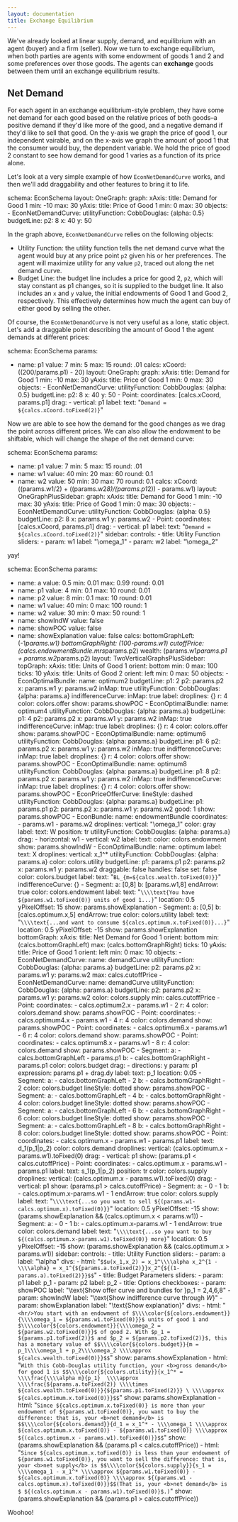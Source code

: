```yaml
---
layout: documentation
title: Exchange Equilibrium
---
```


We've already looked at linear supply, demand, and equilibrium with an agent (buyer) and a firm (seller). Now we turn to exchange equilibrium, when both parties are agents with some endowment of goods 1 and 2 and some preferences over those goods. The agents can **exchange** goods between them until an exchange equilibrium results. 

## Net Demand

For each agent in an exchange equilibrium-style problem, they have some net demand for each good based on the relative prices of both goods–a positive demand if they'd like more of the good, and a negative demand if they'd like to sell that good. On the y-axis we graph the price of good 1, our independent vairable, and on the x-axis we graph the amount of good 1 that the consumer would buy, the dependent variable. We hold the price of good 2 constant to see how demand for good 1 varies as a function of its price alone. 

Let's look at a very simple example of how `EconNetDemandCurve` works, and then we'll add draggability and other features to bring it to life.

<div width="500" height="500" class="codePreview">

schema: EconSchema
layout:
  OneGraph:
    graph:
      xAxis: 
        title: Demand for Good 1
        min: -10
        max: 30
      yAxis: 
        title: Price of Good 1
        min: 0
        max: 30
      objects: 
      - EconNetDemandCurve:
          utilityFunction:
            CobbDouglas: {alpha: 0.5}
          budgetLine:
            p2: 8
            x: 40
            y: 50

</div>  

In the graph above, `EconNetDemandCurve` relies on the following objects: 
* Utility Function: the utility function tells the net demand curve what the agent would buy at any price point `p2` given his or her preferences. The agent will maximize utility for any value `p2`, traced out along the net demand curve. 
* Budget Line: the budget line includes a price for good 2, `p2`, which will stay constant as p1 changes, so it is supplied to the budget line. It also includes an `x` and `y` value, the initial endowments of Good 1 and Good 2, respectively. This effectively determines how much the agent can buy of either good by selling the other. 

Of course, the `EconNetDemandCurve` is not very useful as a lone, static object. Let's add a draggable point describing the amount of Good 1 the agent demands at different prices: 

<div width="500" height="500" class="codePreview">

schema: EconSchema
params: 
- name: p1
  value: 7
  min: 5
  max: 15
  round: .01
calcs: 
  xCoord: ((200/params.p1) - 20)
layout:
  OneGraph:
    graph:
      xAxis: 
        title: Demand for Good 1
        min: -10
        max: 30
      yAxis: 
        title: Price of Good 1
        min: 0
        max: 30
      objects: 
      - EconNetDemandCurve:
          utilityFunction:
            CobbDouglas: {alpha: 0.5}
          budgetLine:
            p2: 8
            x: 40
            y: 50
      - Point: 
          coordinates: [calcs.xCoord, params.p1]
          drag: 
          - vertical: p1
          label: 
            text: "`Demand = ${calcs.xCoord.toFixed(2)}`"

</div> 

Now we are able to see how the demand for the good changes as we drag the point across different prices. We can also allow the endowment to be shiftable, which will change the shape of the net demand curve: 

<div width="500" height="700" class="codePreview">

schema: EconSchema
params: 
- name: p1
  value: 7
  min: 5
  max: 15
  round: .01
- name: w1
  value: 40
  min: 20
  max: 60
  round: 0.1
- name: w2
  value: 50
  min: 30
  max: 70
  round: 0.1
calcs: 
  xCoord: ((params.w1/2) + ((params.w2*8)/(params.p1*2)) - params.w1)
layout:
  OneGraphPlusSidebar:
    graph:
      xAxis: 
        title: Demand for Good 1
        min: -10
        max: 30
      yAxis: 
        title: Price of Good 1
        min: 0
        max: 30
      objects: 
      - EconNetDemandCurve:
          utilityFunction:
            CobbDouglas: {alpha: 0.5}
          budgetLine:
            p2: 8
            x: params.w1
            y: params.w2
      - Point: 
          coordinates: [calcs.xCoord, params.p1]
          drag: 
          - vertical: p1
          label: 
            text: "`Demand = ${calcs.xCoord.toFixed(2)}`"
    sidebar: 
      controls:
      - title: Utility Function
        sliders:
        - param: w1
          label: "\\omega_1"
        - param: w2
          label: "\\omega_2"
        

</div> 

yay!

<div width="500" height="1000" class="codePreview">

schema: EconSchema
params:
- name: a
  value: 0.5
  min: 0.01
  max: 0.99
  round: 0.01
- name: p1
  value: 4
  min: 0.1
  max: 10
  round: 0.01
- name: p2
  value: 8
  min: 0.1
  max: 10
  round: 0.01
- name: w1
  value: 40
  min: 0
  max: 100
  round: 1
- name: w2
  value: 30
  min: 0
  max: 50
  round: 1
- name: showIndW
  value: false
- name: showPOC
  value: false
- name: showExplanation
  value: false
calcs:
  bottomGraphLeft: (-1*params.w1)
  bottomGraphRight: (100-params.w1)
  cutoffPrice: (calcs.endowmentBundle.mrs*params.p2)
  wealth: (params.w1*params.p1 + params.w2*params.p2)
layout:
  TwoVerticalGraphsPlusSidebar: 
    topGraph:
      xAxis:
        title: Units of Good 1
        orient: bottom
        min: 0
        max: 100
        ticks: 10
      yAxis:
        title: Units of Good 2
        orient: left
        min: 0
        max: 50
      objects:
      - EconOptimalBundle:
          name: optimum2
          budgetLine:
            p1: 2
            p2: params.p2
            x: params.w1
            y: params.w2
            inMap: true
          utilityFunction:
            CobbDouglas: {alpha: params.a}
          indifferenceCurve:
            inMap: true
          label: 
          droplines: {}
          r: 4
          color: colors.offer
          show: params.showPOC
      - EconOptimalBundle: 
          name: optimum4
          utilityFunction:
            CobbDouglas: {alpha: params.a} 
          budgetLine:
            p1: 4
            p2: params.p2
            x: params.w1
            y: params.w2
            inMap: true
          indifferenceCurve:
            inMap: true
          label: 
          droplines: {}
          r: 4
          color: colors.offer
          show: params.showPOC
      - EconOptimalBundle: 
          name: optimum6
          utilityFunction:
            CobbDouglas: {alpha: params.a}
          budgetLine:
            p1: 6
            p2: params.p2
            x: params.w1
            y: params.w2
            inMap: true
          indifferenceCurve:
            inMap: true
          label: 
          droplines: {}
          r: 4
          color: colors.offer
          show: params.showPOC
      - EconOptimalBundle:
          name: optimum8
          utilityFunction:
            CobbDouglas: {alpha: params.a}
          budgetLine:
            p1: 8
            p2: params.p2
            x: params.w1
            y: params.w2
            inMap: true
          indifferenceCurve:
            inMap: true
          label: 
          droplines: {}
          r: 4
          color: colors.offer
          show: params.showPOC
      - EconPriceOfferCurve:
          lineStyle: dashed
          utilityFunction:
            CobbDouglas: {alpha: params.a}
          budgetLine:
            p1: params.p1
            p2: params.p2
            x: params.w1
            y: params.w2
          good: 1
          show: params.showPOC
      - EconBundle:
          name: endowmentBundle
          coordinates:
          - params.w1
          - params.w2
          droplines:
            vertical: "\\omega_1"
          color: gray
          label:
            text: W
            position: tr
          utilityFunction:
            CobbDouglas: {alpha: params.a}
          drag:
          - horizontal: w1
          - vertical: w2
            label:
              text: 
            color: colors.endowment
            show: params.showIndW
      - EconOptimalBundle: 
          name: optimum
          label:
            text: X
          droplines:
            vertical: x_1^*
          utilityFunction:
            CobbDouglas: {alpha: params.a}
          color: colors.utility
          budgetLine:
            p1: params.p1
            p2: params.p2
            x: params.w1
            y: params.w2
            draggable: false
            handles: false
            set: false
            color: colors.budget
            label:
              text: "`BL_{m=${calcs.wealth.toFixed(0)}}`"
          indifferenceCurve: {}
      - Segment: 
          a: [0,8]
          b: [params.w1,8]
          endArrow: true
          color: colors.endowment
          label:
            text: "`\\\\text{You have ${params.w1.toFixed(0)} units of good 1...}`"
            location: 0.5
            yPixelOffset: 15
          show: params.showExplanation
      - Segment:
          a: [0,5]
          b: [calcs.optimum.x,5]
          endArrow: true
          color: colors.utility
          label:
            text: "`\\\\text{...and want to consume ${calcs.optimum.x.toFixed(0)}...}`"
            location: 0.5
            yPixelOffset: -15
          show: params.showExplanation
    bottomGraph:
      xAxis:
        title: Net Demand for Good 1
        orient: bottom
        min: (calcs.bottomGraphLeft)
        max: (calcs.bottomGraphRight)
        ticks: 10
      yAxis:
        title: Price of Good 1
        orient: left
        min: 0
        max: 10
      objects:
      - EconNetDemandCurve:
          name: demandCurve
          utilityFunction:
            CobbDouglas: {alpha: params.a}
          budgetLine:
            p2: params.p2
            x: params.w1
            y: params.w2
          max: calcs.cutoffPrice
      - EconNetDemandCurve:
          name: demandCurve
          utilityFunction:
            CobbDouglas: {alpha: params.a}
          budgetLine:
            p2: params.p2
            x: params.w1
            y: params.w2
          color: colors.supply
          min: calcs.cutoffPrice
      - Point:
          coordinates:
          - calcs.optimum2.x - params.w1
          - 2
          r: 4
          color: colors.demand
          show: params.showPOC
      - Point:
          coordinates:
          - calcs.optimum4.x - params.w1
          - 4
          r: 4
          color: colors.demand
          show: params.showPOC
      - Point:
          coordinates:
          - calcs.optimum6.x - params.w1
          - 6
          r: 4
          color: colors.demand
          show: params.showPOC
      - Point:
          coordinates:
          - calcs.optimum8.x - params.w1
          - 8
          r: 4
          color: colors.demand
          show: params.showPOC
      - Segment:
          a:
          - calcs.bottomGraphLeft
          - params.p1
          b:
          - calcs.bottomGraphRight
          - params.p1
          color: colors.budget
          drag:
          - directions: y
            param: p1
            expression: params.p1 + drag.dy
          label:
            text: p_1
            location: 0.05
      - Segment:
          a:
          - calcs.bottomGraphLeft
          - 2
          b:
          - calcs.bottomGraphRight
          - 2
          color: colors.budget
          lineStyle: dotted
          show: params.showPOC
      - Segment:
          a:
          - calcs.bottomGraphLeft
          - 4
          b:
          - calcs.bottomGraphRight
          - 4
          color: colors.budget
          lineStyle: dotted
          show: params.showPOC
      - Segment:
          a:
          - calcs.bottomGraphLeft
          - 6
          b:
          - calcs.bottomGraphRight
          - 6
          color: colors.budget
          lineStyle: dotted
          show: params.showPOC
      - Segment:
          a:
          - calcs.bottomGraphLeft
          - 8
          b:
          - calcs.bottomGraphRight
          - 8
          color: colors.budget
          lineStyle: dotted
          show: params.showPOC
      - Point:
          coordinates:
          - calcs.optimum.x - params.w1
          - params.p1
          label:
            text: d_1(p_1|p_2)
          color: colors.demand
          droplines:
            vertical: (calcs.optimum.x - params.w1).toFixed(0)
          drag:
          - vertical: p1
          show: (params.p1 < calcs.cutoffPrice)
      - Point:
          coordinates:
          - calcs.optimum.x - params.w1
          - params.p1
          label:
            text: s_1(p_1|p_2)
            position: tr
          color: colors.supply
          droplines:
            vertical: (calcs.optimum.x - params.w1).toFixed(0)
          drag:
          - vertical: p1
          show: (params.p1 > calcs.cutoffPrice)
      - Segment:
          a:
          - 0
          - 1
          b:
          - calcs.optimum.x-params.w1
          - 1
          endArrow: true
          color: colors.supply
          label:
            text: "`\\\\text{...so you want to sell ${(params.w1-calcs.optimum.x).toFixed(0)}}`"
            location: 0.5
            yPixelOffset: -15
          show: (params.showExplanation && (calcs.optimum.x < params.w1))
      - Segment:
          a:
          - 0
          - 1
          b:
          - calcs.optimum.x-params.w1
          - 1
          endArrow: true
          color: colors.demand
          label:
            text: "`\\\\text{...so you want to buy ${(calcs.optimum.x-params.w1).toFixed(0)}
              more}`"
            location: 0.5
            yPixelOffset: -15
          show: (params.showExplanation && (calcs.optimum.x > params.w1))
    sidebar:
      controls:
      - title: Utility Function
        sliders:
        - param: a
          label: "\\alpha"
        divs:
        - html: "`$$u(x_1,x_2) = x_1^\\\\alpha x_2^{1 - \\\\alpha} = x_1^{${params.a.toFixed(2)}}x_2^{${(1-params.a).toFixed(2)}}$$`"
      - title: Budget Parameters
        sliders:
        - param: p1
          label: p_1
        - param: p2
          label: p_2
      - title: Options
        checkboxes:
        - param: showPOC
          label: "\\text{Show offer curve and bundles for }p_1 = 2,4,6,8"
        - param: showIndW
          label: "\\text{Show indifference curve through $W$}"
        - param: showExplanation
          label: "\\text{Show explanation}"
        divs:
        - html: "`<hr/>You start with an endowment of $\\\\color{${colors.endowment}}{\\\\omega_1
            = ${params.w1.toFixed(0)}}$ units of good 1 and $\\\\color{${colors.endowment}}{\\\\omega_2
            = ${params.w2.toFixed(0)}}$ of good 2. With $p_1 = ${params.p1.toFixed(2)}$
            and $p_2 = ${params.p2.toFixed(2)}$, this has a monetary value of $$\\\\color{${colors.budget}}{m
            = p_1\\\\omega_1 + p_2\\\\omega_2 \\\\approx ${calcs.wealth.toFixed(0)}}$$`"
          show: params.showExplanation
        - html: "`With this Cobb-Douglas utility function, your <b>gross demand</b>
            for good 1 is $$\\\\color{${colors.utility}}{x_1^* = \\\\frac{\\\\alpha
            m}{p_1}  \\\\approx \\\\frac{${params.a.toFixed(2)} \\\\times ${calcs.wealth.toFixed(0)}}{${params.p1.toFixed(2)}}
            \ \\\\approx ${calcs.optimum.x.toFixed(0)}}$$`"
          show: params.showExplanation
        - html: "`Since ${calcs.optimum.x.toFixed(0)} is more than your endowment
            of ${params.w1.toFixed(0)}, you want to buy the difference: that is, your
            <b>net demand</b> is $$\\\\color{${colors.demand}}{d_1 = x_1^* - \\\\omega_1
            \\\\approx ${calcs.optimum.x.toFixed(0)} - ${params.w1.toFixed(0)} \\\\approx
            ${(calcs.optimum.x - params.w1).toFixed(0)}}$$`"
          show: (params.showExplanation && (params.p1 < calcs.cutoffPrice))
        - html: "`Since ${calcs.optimum.x.toFixed(0)} is less than your endowment
            of ${params.w1.toFixed(0)}, you want to sell the difference: that is,
            your <b>net supply</b> is $$\\\\color{${colors.supply}}{s_1 = \\\\omega_1
            - x_1^* \\\\approx ${params.w1.toFixed(0)} - ${calcs.optimum.x.toFixed(0)}
            \\\\approx ${(params.w1 - calcs.optimum.x).toFixed(0)}}$$(That is, your
            <b>net demand</b> is $ ${(calcs.optimum.x - params.w1).toFixed(0)}$.)`"
          show: (params.showExplanation && (params.p1 > calcs.cutoffPrice))


</div> 


Woohoo!